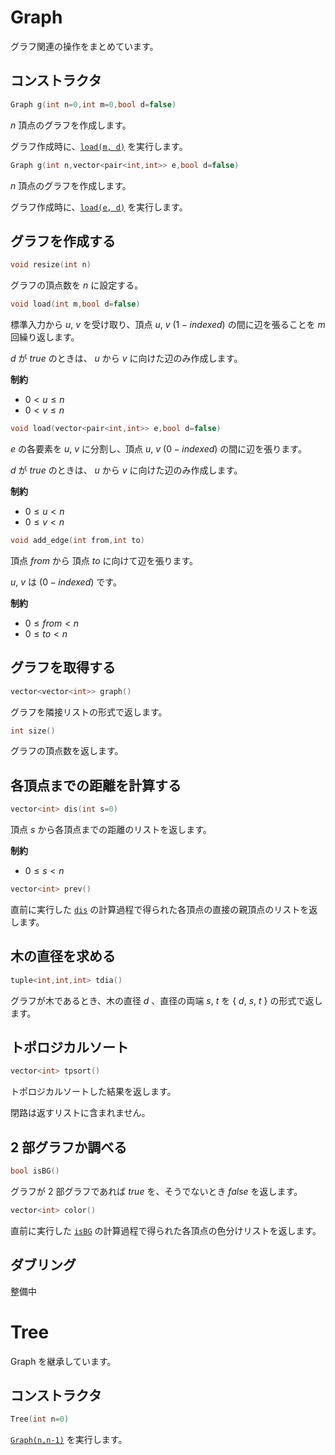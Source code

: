 # Graph

グラフ関連の操作をまとめています。

## コンストラクタ

```cpp
Graph g(int n=0,int m=0,bool d=false)
```

$n$ 頂点のグラフを作成します。

グラフ作成時に、[`load(m, d)`](#loadm) を実行します。

```cpp
Graph g(int n,vector<pair<int,int>> e,bool d=false)
```

$n$ 頂点のグラフを作成します。

グラフ作成時に、[`load(e, d)`](#loade) を実行します。

## グラフを作成する

```cpp
void resize(int n)
```

グラフの頂点数を $n$ に設定する。

<a id="loadm"></a>

```cpp
void load(int m,bool d=false)
```

標準入力から $u,\ v$ を受け取り、頂点 $u,\ v\ (1-indexed)$ の間に辺を張ることを $m$ 回繰り返します。

$d$ が $true$ のときは、 $u$ から $v$ に向けた辺のみ作成します。

**制約**

- $0 < u \leq n$
- $0 < v \leq n$

<a id="loade"></a>

```cpp
void load(vector<pair<int,int>> e,bool d=false)
```

$e$ の各要素を $u,\ v$ に分割し、頂点 $u,\ v\ (0-indexed)$ の間に辺を張ります。

$d$ が $true$ のときは、 $u$ から $v$ に向けた辺のみ作成します。

**制約**

- $0 \leq u < n$
- $0 \leq v < n$

```cpp
void add_edge(int from,int to)
```

頂点 $from$ から 頂点 $to$ に向けて辺を張ります。

$u,\ v$ は $(0-indexed)$ です。

**制約**

- $0 \leq from < n$
- $0 \leq to < n$
## グラフを取得する

```cpp
vector<vector<int>> graph()
```

グラフを隣接リストの形式で返します。

```cpp
int size()
```

グラフの頂点数を返します。

## 各頂点までの距離を計算する

<a id="dis"></a>

```cpp
vector<int> dis(int s=0)
```

頂点 $s$ から各頂点までの距離のリストを返します。

**制約**

- $0 \leq s < n$

```cpp
vector<int> prev()
```

直前に実行した [`dis`](#dis) の計算過程で得られた各頂点の直接の親頂点のリストを返します。

## 木の直径を求める

```cpp
tuple<int,int,int> tdia()
```

グラフが木であるとき、木の直径 $d$ 、直径の両端 $s,\ t$ を $\{\ d,\ s,\ t\ \}$ の形式で返します。

## トポロジカルソート

```cpp
vector<int> tpsort()
```

トポロジカルソートした結果を返します。

閉路は返すリストに含まれません。

## $2$ 部グラフか調べる

<a id="isBG"></a>

```cpp
bool isBG()
```

グラフが $2$ 部グラフであれば $true$ を、そうでないとき $false$ を返します。

```cpp
vector<int> color()
```

直前に実行した [`isBG`](#isBG) の計算過程で得られた各頂点の色分けリストを返します。

## ダブリング

整備中

# Tree

Graph を継承しています。

## コンストラクタ

```cpp
Tree(int n=0)
```

[`Graph(n,n-1)`](#コンストラクタ) を実行します。
